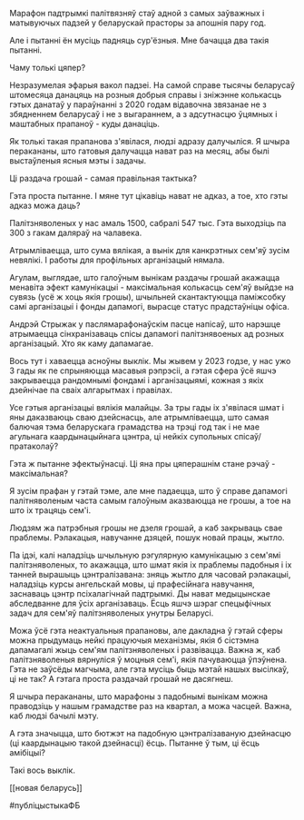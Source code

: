 Марафон падтрымкі палітвязняў стаў адной з самых заўважных і матывуючых падзей у беларускай прасторы за апошнія пару год.  
  
Але і пытанні ён мусіць падняць сур'ёзныя. Мне бачацца два такія пытанні.  
  
Чаму толькі цяпер?  
  
Незразумелая эфарыя вакол падзеі. На самой справе тысячы беларусаў штомесяца данацяць на розныя добрыя справы і зніжэнне колькасць гэтых данатаў у параўнанні з 2020 годам відавочна звязанае не з збядненнем беларусаў і не з выгараннем, а з адсутнасцю ўцямных і маштабных прапаноў - куды данаціць.  
  
Як толькі такая прапанова з'явілася, людзі адразу далучыліся. Я шчыра перакананы, што гатовыя далучацца нават раз на месяц, абы былі выстаўленыя ясныя мэты і задачы.  
  
  
Ці раздача грошай - самая правільная тактыка?  
  
Гэта проста пытанне. І мяне тут цікавіць нават не адказ, а тое, хто гэты адказ можа даць?  
  
Палітзняволеных у нас амаль 1500, сабралі 547 тыс. Гэта выходзіць па 300 з гакам даляраў на чалавека.  
  
Атрымліваецца, што сума вялікая, а вынік для канкрэтных сем'яў зусім невялікі. І работы для профільных арганізацый нямала.  
  
Агулам, выглядае, што  галоўным вынікам раздачы грошай акажацца менавіта эфект камунікацыі - максімальная колькасць сем'яў выйдзе на сувязь (усё ж хоць якія грошы), шчыльней скантактуюцца паміжсобку самі арганізацыі і фонды дапамогі, вырасце статус прадстаўніцы офіса.  
  
Андрэй Стрыжак у паслямарафонаўскім пасце напісаў, што нарэшце атрымаецца сінхранізаваць спісы дапамогі палітзнявоеных ад розных арганізацый. Хто як каму дапамагае.  
  
Вось тут і хаваецца асноўны выклік. Мы жывем у 2023 годзе, у нас ужо 3 гады як пе спрыняюцца масавыя рэпрэсіі, а гэтая сфера ўсё яшчэ закрываецца рандомнымі фондамі і арганізацыямі, кожная з якіх дзейнічае па сваіх алгарытмах і правілах.  
  
Усе гэтыя арганізацыі вялікія малайцы. За тры гады іх з'явілася шмат і яны даказваюць сваю дзейснасць, але атрымліваецца, што самая балючая тэма беларускага грамадства на трэці год так і не мае агульнага каардынацыйнага цэнтра, ці нейкіх супольных спісаў/пратаколаў?  
  
Гэта ж пытанне эфектыўнасці. Ці яна пры цяперашнім стане рэчаў - максімальная?  
  
Я зусім прафан у гэтай тэме, але мне падаецца, што ў справе дапамогі палітняволеным часта самым галоўным аказваюцца не грошы, а тое на што іх трацяць сем'і.  
  
Людзям жа патрэбныя грошы не дзеля грошай, а каб закрываць свае праблемы. Рэлакацыя, навучанне дзяцей, пошук новай працы, жытло.  
  
Па ідэі, калі наладзіць шчыльную рэгулярную камунікацыю з сем'ямі палітзняволеных, то акажацца, што шмат якія іх праблемы падобныя і іх танней вырашыць цэнтралізавана: зняць жытло для часовай рэлакацыі, наладзіць курсы ангельскай мовы, ці прафесійнага навучання, заснаваць цэнтр псіхалагічнай падтрымкі. Ды нават медыцынскае абследванне для ўсіх арганізаваць. Ёсць яшчэ шэраг спецыфічных задач для сем'яў палітзняволеных унутры Беларусі.  
  
Можа ўсё гэта неактуальныя прапановы, але дакладна ў гэтай сферы можна прыдумаць нейкі працуючыя механізмы, якія б сістэмна дапамагалі жыць сем'ям палітзняволеных і развівацца. Важна ж, каб палітзняволеныя вярнуліся ў моцныя сем'і, якія пачуваюцца ўпэўнена. Гэта не заўсёды магчыма, але гэта мусіць быць мэтай нашых высілкаў, ці не так? А гэтага проста раздачай грошай не дасягнеш.  
  
Я шчыра перакананы, што марафоны з падобнымі вынікам можна праводзіць у нашым грамадстве раз на квартал, а можа часцей. Важна, каб людзі бачылі мэту.  
  
А гэта значыцца, што бютжэт на падобную цэнтралізаваную дзейнасцю (ці каардынацыю такой дзейнасці) ёсць. Пытанне ў тым, ці ёсць амібіцыі?  
  
Такі вось выклік.

[[новая беларусь]]

#публіцыстыкаФБ 

